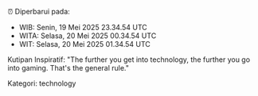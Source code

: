 ⏰ Diperbarui pada:
- WIB: Senin, 19 Mei 2025 23.34.54 UTC
- WITA: Selasa, 20 Mei 2025 00.34.54 UTC
- WIT: Selasa, 20 Mei 2025 01.34.54 UTC

Kutipan Inspiratif:
"The further you get into technology, the further you go into gaming. That's the general rule."


Kategori: technology

